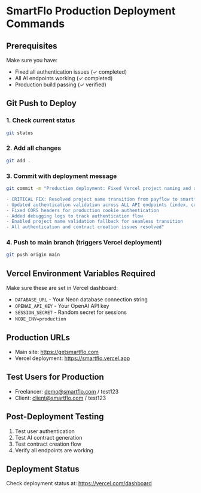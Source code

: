 # SmartFlo Production Deployment Commands

## Prerequisites
Make sure you have:
- Fixed all authentication issues (✓ completed)
- All AI endpoints working (✓ completed)
- Production build passing (✓ verified)

## Git Push to Deploy

### 1. Check current status
```bash
git status
```

### 2. Add all changes
```bash
git add .
```

### 3. Commit with deployment message
```bash
git commit -m "Production deployment: Fixed Vercel project naming and authentication

- CRITICAL FIX: Resolved project name transition from payflow to smartflo
- Updated authentication validation across ALL API endpoints (index, contracts, users)
- Fixed CORS headers for production cookie authentication
- Added debugging logs to track authentication flow
- Enabled project name validation fallback for seamless transition
- All authentication and contract creation issues resolved"
```

### 4. Push to main branch (triggers Vercel deployment)
```bash
git push origin main
```

## Vercel Environment Variables Required
Make sure these are set in Vercel dashboard:
- `DATABASE_URL` - Your Neon database connection string
- `OPENAI_API_KEY` - Your OpenAI API key
- `SESSION_SECRET` - Random secret for sessions
- `NODE_ENV=production`

## Production URLs
- Main site: https://getsmartflo.com
- Vercel deployment: https://smartflo.vercel.app

## Test Users for Production
- Freelancer: demo@smartflo.com / test123
- Client: client@smartflo.com / test123

## Post-Deployment Testing
1. Test user authentication
2. Test AI contract generation
3. Test contract creation flow
4. Verify all endpoints are working

## Deployment Status
Check deployment status at: https://vercel.com/dashboard